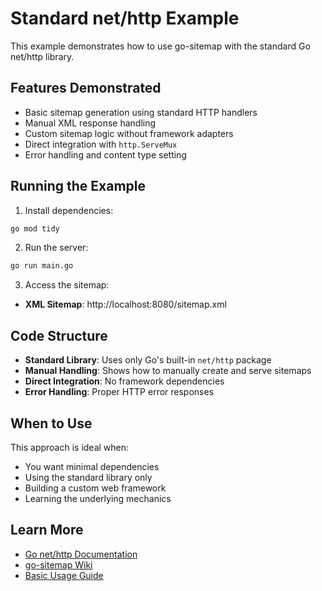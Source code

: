 # Standard net/http Example

This example demonstrates how to use go-sitemap with the standard Go net/http library.

## Features Demonstrated

- Basic sitemap generation using standard HTTP handlers
- Manual XML response handling
- Custom sitemap logic without framework adapters
- Direct integration with `http.ServeMux`
- Error handling and content type setting

## Running the Example

1. Install dependencies:
```bash
go mod tidy
```

2. Run the server:
```bash
go run main.go
```

3. Access the sitemap:
- **XML Sitemap**: http://localhost:8080/sitemap.xml

## Code Structure

- **Standard Library**: Uses only Go's built-in `net/http` package
- **Manual Handling**: Shows how to manually create and serve sitemaps
- **Direct Integration**: No framework dependencies
- **Error Handling**: Proper HTTP error responses

## When to Use

This approach is ideal when:
- You want minimal dependencies
- Using the standard library only
- Building a custom web framework
- Learning the underlying mechanics

## Learn More

- [Go net/http Documentation](https://pkg.go.dev/net/http)
- [go-sitemap Wiki](../../wiki/)
- [Basic Usage Guide](../../wiki/Basic-Usage.md)

